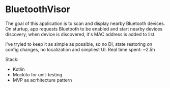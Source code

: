 # BluetoothVisor

The goal of this application is to scan and display nearby Bluetooth devices.
On sturtup, app requests Bluetooth to be enabled and start nearby devices discovery, when device is discovered, it's MAC address is added to list.

I've tryied to keep it as simple as possible, so no DI, state restoring on config changes, no localization and simpliest UI.
Real time spent: ~2.5h

Stack:
- Kotlin
- Mockito for unit-testing
- MVP as acrhitecture pattern
